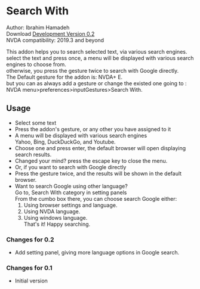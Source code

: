 # Search With #

Author: Ibrahim Hamadeh  
Download [Development Version 0.2][1]  
NVDA compatibility: 2019.3 and beyond  

This addon helps you to search selected text, via various search engines.  
select the text and press once, a menu will be displayed with various search engines to choose from.  
otherwise, you press the gesture twice to search with Google directly.  
The Default gesture for the addon is: NVDA+ E.  
but you can as always add a gesture or change the existed one going to :  
NVDA menu>preferences>inputGestures>Search With.  

## Usage ##

*	Select some text  
*	Press the addon's gesture, or any other you have assigned to it  
*	A menu will be displayed with various search engines  
Yahoo, Bing, DuckDuckGo, and Youtube.  
*	Choose one and press enter, the default browser will open displaying search results.  
*	Changed your mind? press the escape key to close the menu.  
*	Or, if you want to search with Google directly  
*	Press the gesture twice, and the results will be shown in the default browser.  
*	Want to search Google using other language?  
Go to, Search With category in setting panels  
From the cumbo box there, you can choose search Google either:  
	1.	Using browser settings and language.  
	2.	Using NVDA language.  
	3.	Using windows language.  
That's it! Happy searching.  

### Changes for 0.2 ###

*	Add setting panel, giving more language options in Google search.  

### Changes for 0.1 ###

*	Initial version  

[1]: https://github.com/ibrahim-s/searchWith/releases/download/v0.2-dev/searchWith-0.2-dev.nvda-addon
